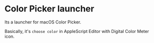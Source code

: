 # Color Picker launcher

Its a launcher for macOS Color Picker.

Basically, it's ```choose color``` in AppleScript Editor with Digital Color Meter icon.
